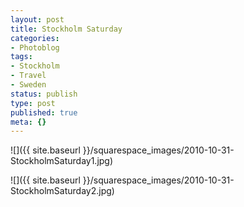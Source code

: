 ```yaml
---
layout: post
title: Stockholm Saturday
categories:
- Photoblog
tags:
- Stockholm
- Travel
- Sweden
status: publish
type: post
published: true
meta: {}
---
```


![]({{ site.baseurl }}/squarespace_images/2010-10-31-StockholmSaturday1.jpg)

![]({{ site.baseurl }}/squarespace_images/2010-10-31-StockholmSaturday2.jpg)

